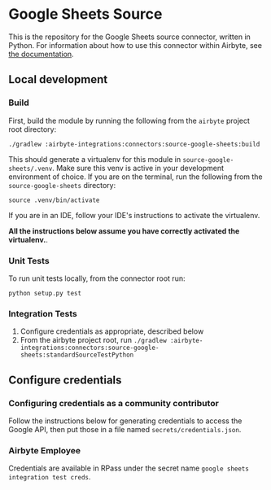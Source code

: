 # Google Sheets Source 

This is the repository for the Google Sheets source connector, written in Python. 
For information about how to use this connector within Airbyte, see [the documentation](https://docs.airbyte.io/integrations/sources/googlesheets). 

## Local development
### Build
First, build the module by running the following from the `airbyte` project root directory: 
```
./gradlew :airbyte-integrations:connectors:source-google-sheets:build
```

This should generate a virtualenv for this module in `source-google-sheets/.venv`. Make sure this venv is active in your 
development environment of choice. If you are on the terminal, run the following from the `source-google-sheets` directory: 
```
source .venv/bin/activate
```
If you are in an IDE, follow your IDE's instructions to activate the virtualenv. 

**All the instructions below assume you have correctly activated the virtualenv.**. 

### Unit Tests
To run unit tests locally, from the connector root run:
```
python setup.py test
``` 

### Integration Tests 
1. Configure credentials as appropriate, described below
1. From the airbyte project root, run `./gradlew :airbyte-integrations:connectors:source-google-sheets:standardSourceTestPython`

## Configure credentials
### Configuring credentials as a community contributor
Follow the instructions below for generating credentials to access the Google API, then put those 
in a file named `secrets/credentials.json`. 

### Airbyte Employee
Credentials are available in RPass under the secret name `google sheets integration test creds`.

